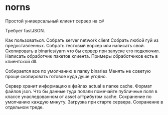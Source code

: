 # norns
Простой универсальный клиент сервер на c#

Требует fastJSON.

Как пользоваться.
Собрать server network client
Собрать любой гуй из предоставленных.
Собрать тестовый воркер или написать свой. Скопировать в binaries/yarn что бы сервер при запуске его подключил.
Написать обработчик пакетов клиента. Примеры обработчиков есть в клиентской dll.

Собирается все по умолчанию в папку binaries Менять не советую проще скопировать готовое куда душе угодно.

Сервер хранит информацию в файлах actual в папке cache. Формат файлов json. Что бы данные туда попали помечайте публичные поля в классе унаследованном от asset аттрибутом cache. Сохранение по умолчанию каждую минуту. Загрузка при старте сервера. Сохранение в отдельном треде.


